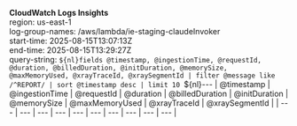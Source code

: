 ﻿**CloudWatch Logs Insights**  
region: us-east-1  
log-group-names: /aws/lambda/ie-staging-claudeInvoker  
start-time: 2025-08-15T13:07:13Z  
end-time: 2025-08-15T13:29:27Z  
query-string:
  `${nl}fields @timestamp, @ingestionTime, @requestId, @duration, @billedDuration, @initDuration, @memorySize, @maxMemoryUsed, @xrayTraceId, @xraySegmentId
| filter @message like /^REPORT/
| sort @timestamp desc
| limit 10
  `${nl}---
| @timestamp | @ingestionTime | @requestId | @duration | @billedDuration | @initDuration | @memorySize | @maxMemoryUsed | @xrayTraceId | @xraySegmentId |
| --- | --- | --- | --- | --- | --- | --- | --- | --- | --- |

